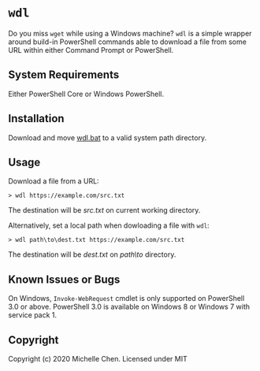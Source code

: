 # `wdl`

Do you miss `wget` while using a Windows machine? `wdl` is a simple wrapper around build-in PowerShell commands able to download a file from some URL within either Command Prompt or PowerShell.

## System Requirements

Either PowerShell Core or Windows PowerShell.

## Installation

Download and move [wdl.bat](/wdl.bat) to a valid system path directory.

## Usage

Download a file from a URL:

```
> wdl https://example.com/src.txt
```

The destination will be *src.txt* on current working directory.

Alternatively, set a local path when dowloading a file with `wdl`:

```
> wdl path\to\dest.txt https://example.com/src.txt
```

The destination will be *dest.txt* on *path\to* directory.

## Known Issues or Bugs

On Windows, `Invoke-WebRequest` cmdlet is only supported on PowerShell 3.0 or above. PowerShell 3.0 is available on Windows 8 or Windows 7 with service pack 1.

## Copyright

Copyright (c) 2020 Michelle Chen. Licensed under MIT
